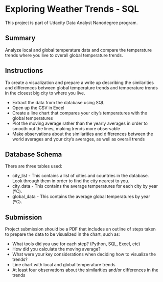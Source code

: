 # Exploring Weather Trends - SQL

This project is part of Udacity Data Analyst Nanodegree program.

## Summary

Analyze local and global temperature data and compare the temperature trends where you live to overall global temperature trends.

## Instructions

To create a visualization and prepare a write up describing the similarities and differences between global temperature trends and temperature trends in the closest big city to where you live.

* Extract the data from the database using SQL
* Open up the CSV in Excel
* Create a line chart that compares your city’s temperatures with the global temperatures
* Plot the moving average rather than the yearly averages in order to smooth out the lines, making trends more observable
* Make observations about the similarities and differences between the world averages and your city’s averages, as well as overall trends

## Database Schema

There are three tables used:

* city_list - This contains a list of cities and countries in the database. Look through them in order to find the city nearest to you.
* city_data - This contains the average temperatures for each city by year (ºC).
* global_data - This contains the average global temperatures by year (ºC).

## Submission

Project submission should be a PDF that includes an outline of steps taken to prepare the data to be visualized in the chart, such as:
* What tools did you use for each step? (Python, SQL, Excel, etc)
* How did you calculate the moving average?
* What were your key considerations when deciding how to visualize the trends?
* Line chart with local and global temperature trends
* At least four observations about the similarities and/or differences in the trends
      
      
